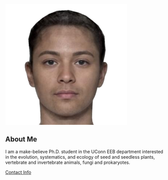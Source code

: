 ![Image of E. E. B. Grad](faceresearch-org-demos-average.png)

## About Me
I am a make-believe Ph.D. student in the UConn EEB department interested in the evolution, systematics, and ecology of seed and seedless plants, vertebrate and invertebrate animals, fungi and prokaryotes.

[Contact Info](contact-info.html)
